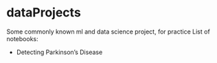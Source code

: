 # dataProjects
Some commonly known ml and data science project, for practice
List of notebooks: 
* Detecting Parkinson’s Disease
